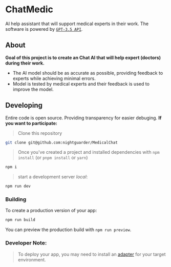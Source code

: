 # ChatMedic

AI help assistant that will support medical experts in their work.
The software is powered by [`GPT-3.5 API`](https://platform.openai.com/docs/models/gpt-3-5). 

## About

**Goal of this project is to create an Chat AI that will help expert (doctors) during their work.** 
- The AI model should be as accurate as possible, providing feedback to experts while achieving minimal errors.
- Model is tested by medical experts and their feedback is used to improve the model. 

## Developing

Entire code is open source. Providing transparency for easier debuging.
**If you want to participate:**
> Clone this repository
```bash
git clone git@github.com:nightguarder/MedicalChat
```
> Once you've created a project and installed dependencies with `npm install` (or `pnpm install` or `yarn`)
```bash
npm i
```
> start a development server *local*:
```bash
npm run dev
```

### Building

To create a production version of your app:

```bash
npm run build
```

You can preview the production build with `npm run preview`.
### Developer Note:
> To deploy your app, you may need to install an [adapter](https://kit.svelte.dev/docs/adapters) for your target environment.
